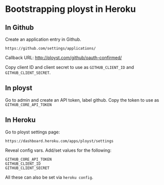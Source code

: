 # Bootstrapping ployst in Heroku

## In Github

Create an application entry in Github.

    https://github.com/settings/applications/

Callback URL: http://ployst.com/github/oauth-confirmed/

Copy client ID and client secret to use as `GITHUB_CLIENT_ID` and
`GITHUB_CLIENT_SECRET`.

## In ployst

Go to admin and create an API token, label github.
Copy the token to use as `GITHUB_CORE_API_TOKEN`

## In Heroku

Go to ployst settings page:

    https://dashboard.heroku.com/apps/ployst/settings

Reveal config vars. Add/set values for the following:

    GITHUB_CORE_API_TOKEN
    GITHUB_CLIENT_ID
    GITHUB_CLIENT_SECRET

All these can also be set via `heroku config`.
